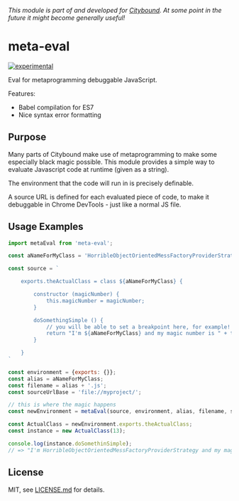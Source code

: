 *This module is part of and developed for [Citybound](http://cityboundsim.com).
At some point in the future it might become generally useful!*

# meta-eval

[![experimental](http://badges.github.io/stability-badges/dist/experimental.svg)](http://github.com/badges/stability-badges)

Eval for metaprogramming debuggable JavaScript.

Features:
- Babel compilation for ES7
- Nice syntax error formatting

## Purpose

Many parts of Citybound make use of metaprogramming to make some especially black magic possible.
This module provides a simple way to evaluate Javascript code at runtime (given as a string).

The environment that the code will run in is precisely definable.

A source URL is defined for each evaluated piece of code, to make it debuggable in Chrome DevTools - just like a normal JS file.

## Usage Examples

```javascript
import metaEval from 'meta-eval';

const aNameForMyClass = 'HorribleObjectOrientedMessFactoryProviderStrategy';

const source = `

    exports.theActualClass = class ${aNameForMyClass} {

        constructor (magicNumber) {
            this.magicNumber = magicNumber;
        }

        doSomethingSimple () {
            // you will be able to set a breakpoint here, for example!
            return "I'm ${aNameForMyClass} and my magic number is " + this.magicNumber;
        }

    }
`

const environment = {exports: {}};
const alias = aNameForMyClass;
const filename = alias + '.js';
const sourceUrlBase = 'file://myproject/';

// this is where the magic happens
const newEnvironment = metaEval(source, environment, alias, filename, sourceUrlBase, {transpile: true);

const ActualClass = newEnvironment.exports.theActualClass;
const instance = new ActualClass(13);

console.log(instance.doSomethinSimple);
// => "I'm HorribleObjectOrientedMessFactoryProviderStrategy and my magic number is 13";
```

## License

MIT, see [LICENSE.md](http://github.com/aeickhoff/meta-eval/blob/master/LICENSE.md) for details.
